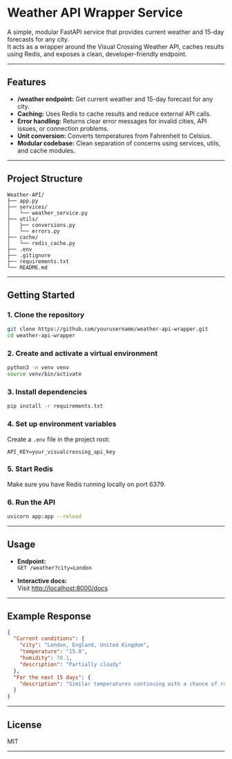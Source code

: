 # Weather API Wrapper Service

A simple, modular FastAPI service that provides current weather and 15-day forecasts for any city.  
It acts as a wrapper around the Visual Crossing Weather API, caches results using Redis, and exposes a clean, developer-friendly endpoint.

---

## Features

- **/weather endpoint:** Get current weather and 15-day forecast for any city.
- **Caching:** Uses Redis to cache results and reduce external API calls.
- **Error handling:** Returns clear error messages for invalid cities, API issues, or connection problems.
- **Unit conversion:** Converts temperatures from Fahrenheit to Celsius.
- **Modular codebase:** Clean separation of concerns using services, utils, and cache modules.

---

## Project Structure

```
Weather-API/
├── app.py
├── services/
│   └── weather_service.py
├── utils/
│   ├── conversions.py
│   └── errors.py
├── cache/
│   └── redis_cache.py
├── .env
├── .gitignore
├── requirements.txt
└── README.md
```

---

## Getting Started

### 1. Clone the repository

```bash
git clone https://github.com/yourusername/weather-api-wrapper.git
cd weather-api-wrapper
```

### 2. Create and activate a virtual environment

```bash
python3 -m venv venv
source venv/bin/activate
```

### 3. Install dependencies

```bash
pip install -r requirements.txt
```

### 4. Set up environment variables

Create a `.env` file in the project root:

```
API_KEY=your_visualcrossing_api_key
```

### 5. Start Redis

Make sure you have Redis running locally on port 6379.

### 6. Run the API

```bash
uvicorn app:app --reload
```

---

## Usage

- **Endpoint:**  
  `GET /weather?city=London`

- **Interactive docs:**  
  Visit [http://localhost:8000/docs](http://localhost:8000/docs)

---

## Example Response

```json
{
  "Current conditions": {
    "city": "London, England, United Kingdom",
    "temperature": "15.0",
    "humidity": 70.1,
    "description": "Partially cloudy"
  },
  "For the next 15 days": {
    "description": "Similar temperatures continuing with a chance of rain Friday, Monday & Tuesday."
  }
}
```

---

## License

MIT

---

##